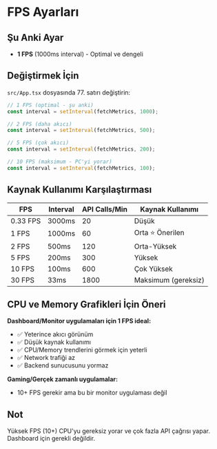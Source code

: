 # FPS Ayarları

## Şu Anki Ayar
- **1 FPS** (1000ms interval) - Optimal ve dengeli

## Değiştirmek İçin

`src/App.tsx` dosyasında 77. satırı değiştirin:

```javascript
// 1 FPS (optimal - şu anki)
const interval = setInterval(fetchMetrics, 1000);

// 2 FPS (daha akıcı)
const interval = setInterval(fetchMetrics, 500);

// 5 FPS (çok akıcı)
const interval = setInterval(fetchMetrics, 200);

// 10 FPS (maksimum - PC'yi yorar)
const interval = setInterval(fetchMetrics, 100);
```

## Kaynak Kullanımı Karşılaştırması

| FPS | Interval | API Calls/Min | Kaynak Kullanımı |
|-----|----------|---------------|------------------|
| 0.33 FPS | 3000ms | 20 | Düşük |
| 1 FPS | 1000ms | 60 | Orta ⭐ Önerilen |
| 2 FPS | 500ms | 120 | Orta-Yüksek |
| 5 FPS | 200ms | 300 | Yüksek |
| 10 FPS | 100ms | 600 | Çok Yüksek |
| 30 FPS | 33ms | 1800 | Maksimum (gereksiz) |

## CPU ve Memory Grafikleri İçin Öneri

**Dashboard/Monitor uygulamaları için 1 FPS ideal:**
- ✅ Yeterince akıcı görünüm
- ✅ Düşük kaynak kullanımı
- ✅ CPU/Memory trendlerini görmek için yeterli
- ✅ Network trafiği az
- ✅ Backend sunucusunu yormaz

**Gaming/Gerçek zamanlı uygulamalar:**
- 10+ FPS gerekir ama bu bir monitor uygulaması değil

## Not
Yüksek FPS (10+) CPU'yu gereksiz yorar ve çok fazla API çağrısı yapar. Dashboard için gerekli değildir.

